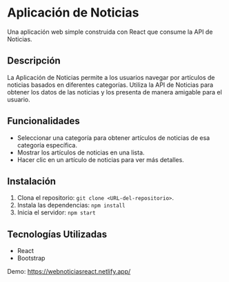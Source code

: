 # Aplicación de Noticias

Una aplicación web simple construida con React que consume la API de Noticias.

## Descripción

La Aplicación de Noticias permite a los usuarios navegar por artículos de noticias basados en diferentes categorías. Utiliza la API de Noticias para obtener los datos de las noticias y los presenta de manera amigable para el usuario.

## Funcionalidades

- Seleccionar una categoría para obtener artículos de noticias de esa categoría específica.
- Mostrar los artículos de noticias en una lista.
- Hacer clic en un artículo de noticias para ver más detalles.

## Instalación

1. Clona el repositorio: `git clone <URL-del-repositorio>`.
2. Instala las dependencias: `npm install`
3. Inicia el servidor: `npm start`

## Tecnologías Utilizadas

- React
- Bootstrap

Demo: https://webnoticiasreact.netlify.app/
